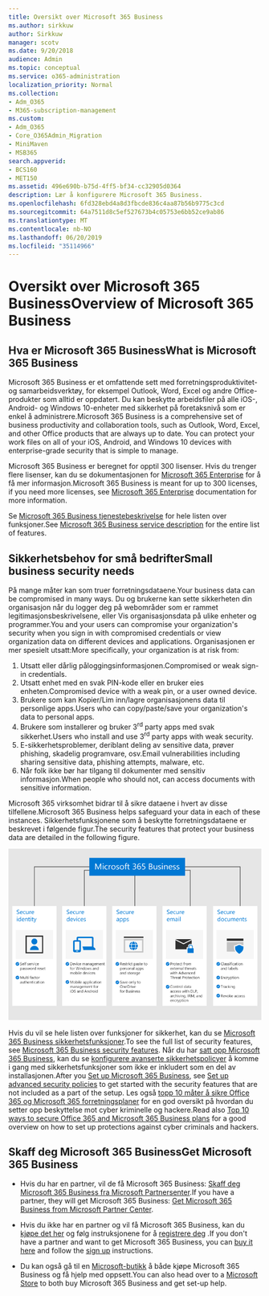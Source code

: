 ```yaml
---
title: Oversikt over Microsoft 365 Business
ms.author: sirkkuw
author: Sirkkuw
manager: scotv
ms.date: 9/20/2018
audience: Admin
ms.topic: conceptual
ms.service: o365-administration
localization_priority: Normal
ms.collection:
- Adm_O365
- M365-subscription-management
ms.custom:
- Adm_O365
- Core_O365Admin_Migration
- MiniMaven
- MSB365
search.appverid:
- BCS160
- MET150
ms.assetid: 496e690b-b75d-4ff5-bf34-cc32905d0364
description: Lær å konfigurere Microsoft 365 Business.
ms.openlocfilehash: 6fd328ebd4a8d3fbcde836c4aa87b56b9775c3cd
ms.sourcegitcommit: 64a7511d8c5ef527673b4c05753e6bb52ce9ab86
ms.translationtype: MT
ms.contentlocale: nb-NO
ms.lasthandoff: 06/20/2019
ms.locfileid: "35114966"
---
```

# <a name="overview-of-microsoft-365-business"></a><span data-ttu-id="0c782-103">Oversikt over Microsoft 365 Business</span><span class="sxs-lookup"><span data-stu-id="0c782-103">Overview of Microsoft 365 Business</span></span>

## <a name="what-is-microsoft-365-business"></a><span data-ttu-id="0c782-104">Hva er Microsoft 365 Business</span><span class="sxs-lookup"><span data-stu-id="0c782-104">What is Microsoft 365 Business</span></span>

<span data-ttu-id="0c782-p101">Microsoft 365 Business er et omfattende sett med forretningsproduktivitet- og samarbeidsverktøy, for eksempel Outlook, Word, Excel og andre Office-produkter som alltid er oppdatert. Du kan beskytte arbeidsfiler på alle iOS-, Android- og Windows 10-enheter med sikkerhet på foretaksnivå som er enkel å administrere.</span><span class="sxs-lookup"><span data-stu-id="0c782-p101">Microsoft 365 Business is a comprehensive set of business productivity and collaboration tools, such as Outlook, Word, Excel, and other Office products that are always up to date. You can protect your work files on all of your iOS, Android, and Windows 10 devices with enterprise-grade security that is simple to manage.</span></span>
  
<span data-ttu-id="0c782-107">Microsoft 365 Business er beregnet for opptil 300 lisenser. Hvis du trenger flere lisenser, kan du se dokumentasjonen for [Microsoft 365 Enterprise](https://go.microsoft.com/fwlink/p/?linkid=860986) for å få mer informasjon.</span><span class="sxs-lookup"><span data-stu-id="0c782-107">Microsoft 365 Business is meant for up to 300 licenses, if you need more licenses, see [Microsoft 365 Enterprise](https://go.microsoft.com/fwlink/p/?linkid=860986) documentation for more information.</span></span>

<span data-ttu-id="0c782-108">Se [Microsoft 365 Business tjenestebeskrivelse](https://docs.microsoft.com/office365/servicedescriptions/microsoft-365-business-service-description) for hele listen over funksjoner.</span><span class="sxs-lookup"><span data-stu-id="0c782-108">See [Microsoft 365 Business service description](https://docs.microsoft.com/office365/servicedescriptions/microsoft-365-business-service-description) for the entire list of features.</span></span>
  
## <a name="small-business-security-needs"></a><span data-ttu-id="0c782-109">Sikkerhetsbehov for små bedrifter</span><span class="sxs-lookup"><span data-stu-id="0c782-109">Small business security needs</span></span>

<span data-ttu-id="0c782-110">På mange måter kan som truer forretningsdataene.</span><span class="sxs-lookup"><span data-stu-id="0c782-110">Your business data can be compromised in many ways.</span></span> <span data-ttu-id="0c782-111">Du og brukerne kan sette sikkerheten din organisasjon når du logger deg på webområder som er rammet legitimasjonsbeskrivelsene, eller Vis organisasjonsdata på ulike enheter og programmer.</span><span class="sxs-lookup"><span data-stu-id="0c782-111">You and your users can compromise your organization's security when you sign in with compromised credentials or view organization data on different devices and applications.</span></span> <span data-ttu-id="0c782-112">Organisasjonen er mer spesielt utsatt:</span><span class="sxs-lookup"><span data-stu-id="0c782-112">More specifically, your organization is at risk from:</span></span>

1. <span data-ttu-id="0c782-113">Utsatt eller dårlig påloggingsinformasjonen.</span><span class="sxs-lookup"><span data-stu-id="0c782-113">Compromised or weak sign-in credentials.</span></span>
2. <span data-ttu-id="0c782-114">Utsatt enhet med en svak PIN-kode eller en bruker eies enheten.</span><span class="sxs-lookup"><span data-stu-id="0c782-114">Compromised device with a weak pin, or a user owned device.</span></span>
3. <span data-ttu-id="0c782-115">Brukere som kan Kopier/Lim inn/lagre organisasjonens data til personlige apps.</span><span class="sxs-lookup"><span data-stu-id="0c782-115">Users who can copy/paste/save your organization's data to personal apps.</span></span>
4. <span data-ttu-id="0c782-116">Brukere som installerer og bruker 3<sup>rd</sup> party apps med svak sikkerhet.</span><span class="sxs-lookup"><span data-stu-id="0c782-116">Users who install and use 3<sup>rd</sup> party apps with weak security.</span></span>
5. <span data-ttu-id="0c782-117">E-sikkerhetsproblemer, deriblant deling av sensitive data, prøver phishing, skadelig programvare, osv.</span><span class="sxs-lookup"><span data-stu-id="0c782-117">Email vulnerabilities including sharing sensitive data, phishing attempts, malware, etc.</span></span>
6. <span data-ttu-id="0c782-118">Når folk ikke bør har tilgang til dokumenter med sensitiv informasjon.</span><span class="sxs-lookup"><span data-stu-id="0c782-118">When people who should not, can access documents with sensitive information.</span></span>

<span data-ttu-id="0c782-119">Microsoft 365 virksomhet bidrar til å sikre dataene i hvert av disse tilfellene.</span><span class="sxs-lookup"><span data-stu-id="0c782-119">Microsoft 365 Business helps safeguard your data in each of these instances.</span></span> <span data-ttu-id="0c782-120">Sikkerhetsfunksjonene som å beskytte forretningsdataene er beskrevet i følgende figur.</span><span class="sxs-lookup"><span data-stu-id="0c782-120">The security features that protect your business data are detailed in the following figure.</span></span>

![Figur som viser hvordan M365B beskytter din virksomhet.](media/m365businessvalueadd.png)

<span data-ttu-id="0c782-122">Hvis du vil se hele listen over funksjoner for sikkerhet, kan du se [Microsoft 365 Business sikkerhetsfunksjoner](security-features.md).</span><span class="sxs-lookup"><span data-stu-id="0c782-122">To see the full list of security features, see [Microsoft 365 Business security features](security-features.md).</span></span> <span data-ttu-id="0c782-123">Når du har [satt opp Microsoft 365 Business](set-up.md), kan du se [konfigurere avanserte sikkerhetspolicyer](set-up-advanced-security.md) å komme i gang med sikkerhetsfunksjoner som ikke er inkludert som en del av installasjonen.</span><span class="sxs-lookup"><span data-stu-id="0c782-123">After you [Set up Microsoft 365 Business](set-up.md), see [Set up advanced security policies](set-up-advanced-security.md) to get started with the security features that are not included as a part of the setup.</span></span> <span data-ttu-id="0c782-124">Les også [topp 10 måter å sikre Office 365 og Microsoft 365 forretningsplaner](https://docs.microsoft.com/office365/admin/security-and-compliance/secure-your-business-data) for en god oversikt på hvordan du setter opp beskyttelse mot cyber kriminelle og hackere.</span><span class="sxs-lookup"><span data-stu-id="0c782-124">Read also [Top 10 ways to secure Office 365 and Microsoft 365 Business plans](https://docs.microsoft.com/office365/admin/security-and-compliance/secure-your-business-data) for a good overview on how to set up protections against cyber criminals and hackers.</span></span>

## <a name="get-microsoft-365-business"></a><span data-ttu-id="0c782-125">Skaff deg Microsoft 365 Business</span><span class="sxs-lookup"><span data-stu-id="0c782-125">Get Microsoft 365 Business</span></span>

- <span data-ttu-id="0c782-126">Hvis du har en partner, vil de få Microsoft 365 Business: [Skaff deg Microsoft 365 Business fra Microsoft Partnersenter](get-microsoft-365-business.md#get-microsoft-365-business-from-microsoft-partner-center).</span><span class="sxs-lookup"><span data-stu-id="0c782-126">If you have a partner, they will get Microsoft 365 Business: [Get Microsoft 365 Business from Microsoft Partner Center](get-microsoft-365-business.md#get-microsoft-365-business-from-microsoft-partner-center).</span></span>

- <span data-ttu-id="0c782-127">Hvis du ikke har en partner og vil få Microsoft 365 Business, kan du [kjøpe det her](https://www.microsoft.com/microsoft-365/business) og følg instruksjonene for å [registrere deg](sign-up.md) .</span><span class="sxs-lookup"><span data-stu-id="0c782-127">If you don't have a partner and want to get Microsoft 365 Business, you can [buy it here](https://www.microsoft.com/microsoft-365/business) and follow the [sign up](sign-up.md) instructions.</span></span>

- <span data-ttu-id="0c782-128">Du kan også gå til en [Microsoft-butikk](https://www.microsoft.com/en-us/store/locations/find-a-store?icid=en-us_UF_FAS) å både kjøpe Microsoft 365 Business og få hjelp med oppsett.</span><span class="sxs-lookup"><span data-stu-id="0c782-128">You can also head over to a [Microsoft Store](https://www.microsoft.com/en-us/store/locations/find-a-store?icid=en-us_UF_FAS) to both buy Microsoft 365 Business and get set-up help.</span></span>